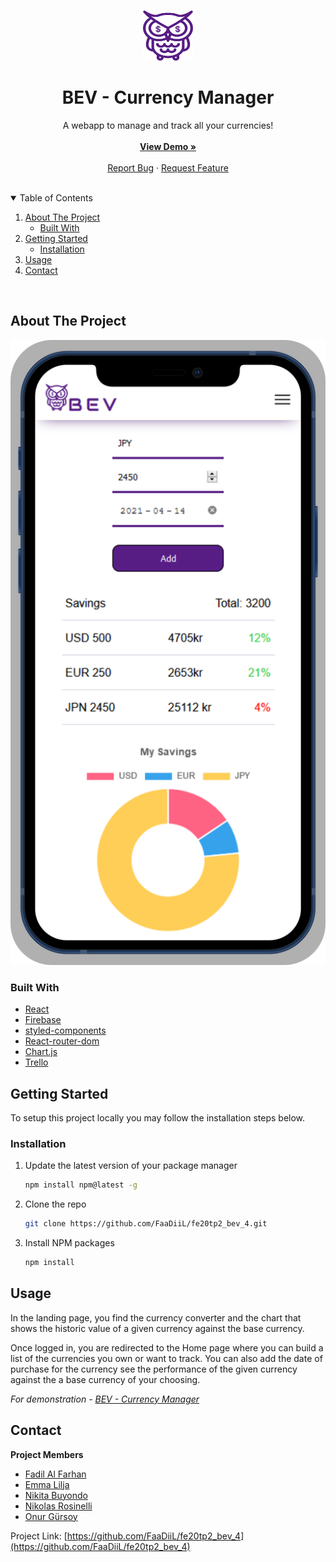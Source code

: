 <br />
<p align="center">
  <a href="http://fe20tp2-bev-grupp4.surge.sh/">
    <img src="src/img/owl.svg" alt="Logo" width="80" height="80">
  </a>

  <h1 align="center">BEV - Currency Manager</h1>

  <p align="center">
    A webapp to manage and track all your currencies!
    <br />
    <br />
    <a href="http://fe20tp2-bev-grupp4.surge.sh/"><strong>View Demo »</strong></a>
    <br />
    <br />
    <a href="https://github.com/FaaDiiL/fe20tp2_bev_4/issues">Report Bug</a>
    ·
    <a href="https://github.com/FaaDiiL/fe20tp2_bev_4/issues">Request Feature</a>
  </p>
</p>
<br />

<details open="open">
  <summary>Table of Contents</summary>
  <ol>
    <li>
      <a href="#about-the-project">About The Project</a>
      <ul>
        <li><a href="#built-with">Built With</a></li>
      </ul>
    </li>
    <li>
      <a href="#getting-started">Getting Started</a>
      <ul>
        <li><a href="#installation">Installation</a></li>
      </ul>
    </li>
    <li><a href="#usage">Usage</a></li>
    <li><a href="#contact">Contact</a></li>
  </ol>
</details>
<br />

## About The Project

<p align="center">
  <a href="https://github.com/FaaDiiL/fe20tp2_bev_4/">
    <img src="src\img\bev-iphone11promax.svg" alt="Screenshot">
  </a>
</p>

### Built With

- [React](https://reactjs.org/)
- [Firebase](https://firebase.google.com/docs/guides)
- [styled-components](https://styled-components.com/)
- [React-router-dom](https://reactrouter.com/web/guides/quick-start)
- [Chart.js](https://www.chartjs.org/)
- [Trello](https://trello.com/b/cVkB9caj/tp2-grupp-4)

## Getting Started

To setup this project locally you may follow the installation steps below.

### Installation

1. Update the latest version of your package manager
   ```sh
   npm install npm@latest -g
   ```
2. Clone the repo
   ```sh
   git clone https://github.com/FaaDiiL/fe20tp2_bev_4.git
   ```
3. Install NPM packages
   ```sh
   npm install
   ```

## Usage

In the landing page, you find the currency converter and the chart that shows the historic value of a given currency against the base currency.

Once logged in, you are redirected to the Home page where you can build a list of the currencies you own or want to track. You can also add the date of purchase for the currency see the performance of the given currency against the a base currency of your choosing.

_For demonstration - [BEV - Currency Manager](http://fe20tp2-bev-grupp4.surge.sh/)_

## Contact

**Project Members**

- [Fadil Al Farhan](https://github.com/FaaDiiL)
- [Emma Lilja](https://github.com/Nonis17)
- [Nikita Buyondo](https://github.com/NikitaWB)
- [Nikolas Rosinelli](https://github.com/kayzersozee)
- [Onur Gürsoy](https://github.com/OGurso)

Project Link: [https://github.com/FaaDiiL/fe20tp2_bev_4](https://github.com/FaaDiiL/fe20tp2_bev_4)
